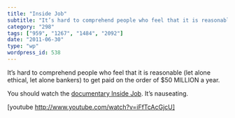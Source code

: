 ```yaml
---
title: "Inside Job"
subtitle: "It’s hard to comprehend people who feel that it is reasonable (let alone ethical, let alone bankers)..."
category: "298"
tags: ["959", "1267", "1484", "2092"]
date: "2011-06-30"
type: "wp"
wordpress_id: 538
---
```

It’s hard to comprehend people who feel that it is reasonable (let alone ethical, let alone bankers) to get paid on the order of $50 MILLION a year.

You should watch the [documentary Inside Job](http://www.imdb.com/title/tt1645089/). It’s nauseating.

[youtube http://www.youtube.com/watch?v=iFfTcAcGjcU]